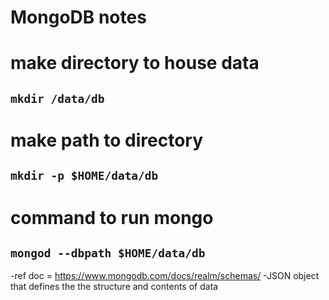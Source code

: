 # MongoDB notes

# make directory to house data

## `mkdir /data/db`

# make path to directory

## `mkdir -p $HOME/data/db`

# command to run mongo

## `mongod --dbpath $HOME/data/db`

-ref doc = https://www.mongodb.com/docs/realm/schemas/
-JSON object that defines the the structure and contents of data
